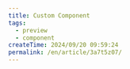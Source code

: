 ```yaml
---
title: Custom Component
tags:
  - preview
  - component
createTime: 2024/09/20 09:59:24
permalink: /en/article/3a7t5z07/
---
```


<CustomComponent />
